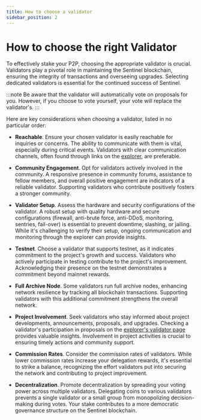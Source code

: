 ```yaml
---
title: How to choose a validator
sidebar_position: 2
---
```


# How to choose the right Validator

To effectively stake your P2P, choosing the appropriate validator is crucial. Validators play a pivotal role in maintaining the Sentinel blockchain, ensuring the integrity of transactions and overseeing upgrades. Selecting dedicated validators is essential for the continued success of Sentinel.

:::note
Be aware that the validator will automatically vote on proposals for you. However, if you choose to vote yourself, your vote will replace the validator's.
:::

Here are key considerations when choosing a validator, listed in no particular order:

- **Reachable**. Ensure your chosen validator is easily reachable for inquiries or concerns. The ability to communicate with them is vital, especially during critical events. Validators with clear communication channels, often found through links on the [explorer](https://explorer.sentinel.co/sentinel/validator), are preferable.

- **Community Engagement**. Opt for validators actively involved in the community. A responsive presence in community forums, assistance to fellow members, and overall positive engagement are indicators of a reliable validator. Supporting validators who contribute positively fosters a stronger community.

- **Validator Setup**. Assess the hardware and security configurations of the validator. A robust setup with quality hardware and secure configurations (firewall, anti-brute force, anti-DDoS, monitoring, sentries, fail-over) is essential to prevent downtime, slashing, or jailing. While it's challenging to verify their setup, ongoing communication and monitoring through the explorer can provide insights.

- **Testnet**. Choose a validator that supports testnet, as it indicates commitment to the project's growth and success. Validators who actively participate in testing contribute to the project's improvement. Acknowledging their presence on the testnet demonstrates a commitment beyond mainnet rewards.

- **Full Archive Node**. Some validators run full archive nodes, enhancing network resilience by tracking all blockchain transactions. Supporting validators with this additional commitment strengthens the overall network.

- **Project Involvement**. Seek validators who stay informed about project developments, announcements, proposals, and upgrades. Checking a validator's participation in proposals on the [explorer's validator page](https://explorer.sentinel.co/sentinel/validator) provides valuable insights. Involvement in project activities is crucial to ensuring timely actions and community support.

- **Commission Rates**. Consider the commission rates of validators. While lower commission rates increase your delegation rewards, it's essential to strike a balance, recognizing the effort validators put into securing the network and contributing to project improvement.

- **Decentralization**. Promote decentralization by spreading your voting power across multiple validators. Delegating coins to various validators prevents a single validator or a small group from monopolizing decision-making during votes. Your stake contributes to a more democratic governance structure on the Sentinel blockchain.